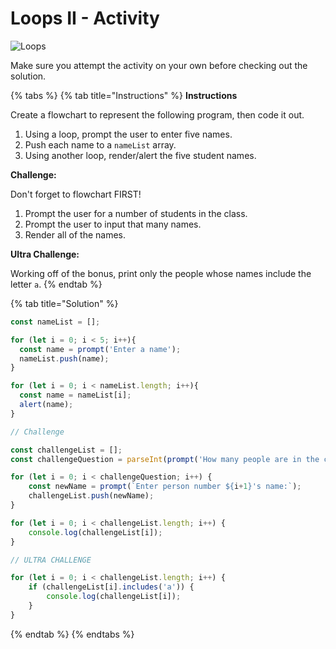 # Loops II - Activity

![Loops](https://github.com/cslewislives/frontend-prework/tree/7c7bc1ab2155c31482f755a757c91f4efcc6e770/.gitbook/assets/image%20%2837%29.png)

Make sure you attempt the activity on your own before checking out the solution.

{% tabs %}
{% tab title="Instructions" %}
**Instructions**

Create a flowchart to represent the following program, then code it out.

1. Using a loop, prompt the user to enter five names.
2. Push each name to a `nameList` array.
3. Using another loop, render/alert the five student names.

**Challenge:**

Don't forget to flowchart FIRST!

1. Prompt the user for a number of students in the class.
2. Prompt the user to input that many names.
3. Render all of the names.

**Ultra Challenge:**

Working off of the bonus, print only the people whose names include the letter `a`.
{% endtab %}

{% tab title="Solution" %}
```javascript
const nameList = [];

for (let i = 0; i < 5; i++){
  const name = prompt('Enter a name');
  nameList.push(name);
}

for (let i = 0; i < nameList.length; i++){
  const name = nameList[i];
  alert(name);
}

// Challenge

const challengeList = [];
const challengeQuestion = parseInt(prompt('How many people are in the class?'));

for (let i = 0; i < challengeQuestion; i++) {
    const newName = prompt(`Enter person number ${i+1}'s name:`);
    challengeList.push(newName);
}

for (let i = 0; i < challengeList.length; i++) {
    console.log(challengeList[i]);
}

// ULTRA CHALLENGE

for (let i = 0; i < challengeList.length; i++) {
    if (challengeList[i].includes('a')) {
        console.log(challengeList[i]);
    }
}
```
{% endtab %}
{% endtabs %}

